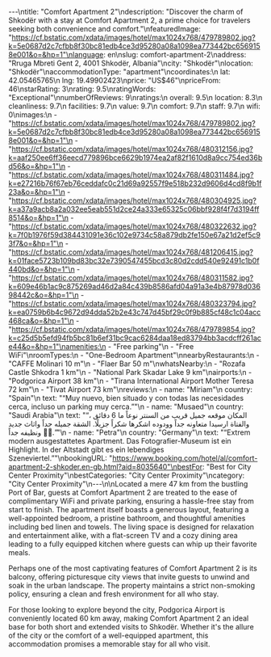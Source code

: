 ---\ntitle: "Comfort Apartment 2"\ndescription: "Discover the charm of Shkodër with a stay at Comfort Apartment 2, a prime choice for travelers seeking both convenience and comfort."\nfeaturedImage: "https://cf.bstatic.com/xdata/images/hotel/max1024x768/479789802.jpg?k=5e0687d2c7cfbb8f30bc81edb4ce3d95280a08a1098ea773442bc6569158e001&o=&hp=1"\nlanguage: en\nslug: comfort-apartment-2\naddress: "Rruga Mbreti Gent 2, 4001 Shkodër, Albania"\ncity: "Shkodër"\nlocation: "Shkodër"\naccommodationType: "apartment"\ncoordinates:\n  lat: 42.05465765\n  lng: 19.49902423\nprice: "US$46"\npriceFrom: 46\nstarRating: 3\nrating: 9.5\nratingWords: "Exceptional"\nnumberOfReviews: 9\nratings:\n  overall: 9.5\n  location: 8.3\n  cleanliness: 9.7\n  facilities: 9.7\n  value: 9.7\n  comfort: 9.7\n  staff: 9.7\n  wifi: 0\nimages:\n  - "https://cf.bstatic.com/xdata/images/hotel/max1024x768/479789802.jpg?k=5e0687d2c7cfbb8f30bc81edb4ce3d95280a08a1098ea773442bc6569158e001&o=&hp=1"\n  - "https://cf.bstatic.com/xdata/images/hotel/max1024x768/480312156.jpg?k=aaf250ee6ff36eecd779896bce6629b1974ea2af82f1610d8a9cc754ed36bd56&o=&hp=1"\n  - "https://cf.bstatic.com/xdata/images/hotel/max1024x768/480311484.jpg?k=e27216b76f67eb76ceddafc0c21d69a92557f9e518b232d9606d4cd8f9b1f23a&o=&hp=1"\n  - "https://cf.bstatic.com/xdata/images/hotel/max1024x768/480304925.jpg?k=a37a9acb8a2a032ee5eab551d2ce24a333e65325c06bbf928f4f7d3194ff8514&o=&hp=1"\n  - "https://cf.bstatic.com/xdata/images/hotel/max1024x768/480322632.jpg?k=7f0b1976f59d384431091e36c102e9734c58a879db2fe150e67a21d2ef5c93f7&o=&hp=1"\n  - "https://cf.bstatic.com/xdata/images/hotel/max1024x768/481206415.jpg?k=01face5723b109bd83bc32e7390547455bcd3c80d2cdd540e92491c1b0f440bd&o=&hp=1"\n  - "https://cf.bstatic.com/xdata/images/hotel/max1024x768/480311582.jpg?k=609e46b1ac9c875269ad46d2a84c439b8586afd04a91a3e4b87978d03698442c&o=&hp=1"\n  - "https://cf.bstatic.com/xdata/images/hotel/max1024x768/480323794.jpg?k=ea0759b6b4c9672d94dda52b2e43c747d45bf29c0f9b885cf48c1c04acc468ca&o=&hp=1"\n  - "https://cf.bstatic.com/xdata/images/hotel/max1024x768/479789854.jpg?k=c25d5b5efd94fb5bc81b6ef31bc9cac6284daa18ed83794bb3acdcff261ace44&o=&hp=1"\namenities:\n  - "Free parking"\n  - "Free WiFi"\nroomTypes:\n  - "One-Bedroom Apartment"\nnearbyRestaurants:\n  - "CAFFE Molinari 10 m"\n  - "Flaer Bar 50 m"\nwhatsNearby:\n  - "Rozafa Castle Shkodra 1 km"\n  - "National Park Skadar Lake 9 km"\nairports:\n  - "Podgorica Airport 38 km"\n  - "Tirana International Airport Mother Teresa 72 km"\n  - "Tivat Airport 73 km"\nreviews:\n  - name: "Miriam"\n    country: "Spain"\n    text: "“Muy nuevo, bien situado y con todas las necesidades cerca, incluso un parking muy cerca.”"\n  - name: "Musaed"\n    country: "Saudi Arabia"\n    text: "“المكان موقعه جميل قريب من السنتر نوعاً ما 6 دقائق ، والفتاة ارسيدا متعاونه جداً وودوده اشكرها شكراً جزيلًا. الشقة جميله جداً واثاث جديد ونظيفه جداً 👍🏻.”"\n  - name: "Petra"\n    country: "Germany"\n    text: "“Extrem modern ausgestattetes Apartment.
Das Fotografier-Museum ist ein Highlight. In der Altstadt gibt es ein lebendiges Szeneviertel.”"\nbookingURL: "https://www.booking.com/hotel/al/comfort-apartment-2-shkoder.en-gb.html?aid=8035640"\nbestFor: "Best for City Center Proximity"\nbestCategories: "City Center Proximity"\ncategory: "City Center Proximity"\n---\n\nLocated a mere 47 km from the bustling Port of Bar, guests at Comfort Apartment 2 are treated to the ease of complimentary WiFi and private parking, ensuring a hassle-free stay from start to finish. The apartment itself boasts a generous layout, featuring a well-appointed bedroom, a pristine bathroom, and thoughtful amenities including bed linen and towels. The living space is designed for relaxation and entertainment alike, with a flat-screen TV and a cozy dining area leading to a fully equipped kitchen where guests can whip up their favorite meals.

Perhaps one of the most captivating features of Comfort Apartment 2 is its balcony, offering picturesque city views that invite guests to unwind and soak in the urban landscape. The property maintains a strict non-smoking policy, ensuring a clean and fresh environment for all who stay.

For those looking to explore beyond the city, Podgorica Airport is conveniently located 60 km away, making Comfort Apartment 2 an ideal base for both short and extended visits to Shkodër. Whether it's the allure of the city or the comfort of a well-equipped apartment, this accommodation promises a memorable stay for all who visit.